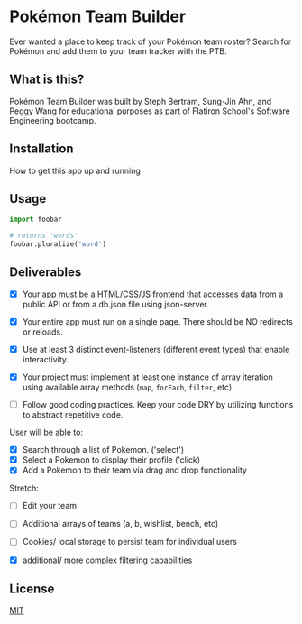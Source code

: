 # Pok&#233;mon Team Builder
Ever wanted a place to keep track of your Pok&#233;mon team roster? Search for Pok&#233;mon and add them to your team tracker with the PTB. 


## What is this?
Pok&#233;mon Team Builder was built by Steph Bertram, Sung-Jin Ahn, and Peggy Wang for educational purposes as part of Flatiron School's Software Engineering bootcamp.


## Installation
How to get this app up and running


## Usage
```python
import foobar

# returns 'words'
foobar.pluralize('word')
```

## Deliverables
- [x] Your app must be a HTML/CSS/JS frontend that accesses data from a public API or from a db.json file using json-server.

- [x] Your entire app must run on a single page. There should be NO redirects or reloads.

- [x]  Use at least 3 distinct event-listeners (different event types) that enable interactivity.

- [x]  Your project must implement at least one instance of array iteration using available array methods (`map`, `forEach`, `filter`, etc).

- [ ]  Follow good coding practices. Keep your code DRY by utilizing functions to abstract repetitive code.

User will be able to:
- [x] Search through a list of Pokemon. ('select')
- [x] Select a Pokemon to display their profile ('click)
- [x] Add a Pokemon to their team via drag and drop functionality
  
Stretch:
- [ ] Edit your team
- [ ] Additional arrays of teams (a, b, wishlist, bench, etc)
- [ ] Cookies/ local storage to persist team for individual users
- [x] additional/ more complex filtering capabilities


## License
[MIT](https://choosealicense.com/licenses/mit/)
